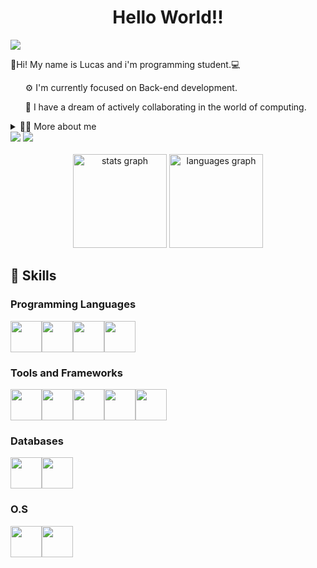 <h1 align="center">Hello World!!</h1>
<img src="https://github.com/Lucas-M7/photo/blob/main/Default_a_disney_pixar_style_artwork_of_an_18_year_old_black_m_3.jpg?raw=true">
<br>
<p align="left">👋Hi! My name is Lucas and i'm programming student.💻</p>
<ul> ⚙️ I'm currently focused on Back-end development.</ul>
<ul> 💫 I have a dream of actively collaborating in the world of computing.</ul>
<details>
  <summary> 👨‍💻 More about me</summary>
  <ul>🫡 I'm 18 years old and I'm currently studying programming every day through articles, youtube, documentation and the platform where I do the course and doing projects. At the same time, I enjoy areas such as philosophy and physics.</ul>
</details>
<a href="https://www.instagram.com/llucasz77/"><img src="https://img.shields.io/badge/Instagram-E4405F?style=for-the-badge&logo=instagram&logoColor=white"></a>
<a href="https://www.linkedin.com/in/lucas-mateus-142832286/"><img src="https://img.shields.io/badge/LinkedIn-0077B5?style=for-the-badge&logo=linkedin&logoColor=white"></a>
<br> <br>
<div align="center">
  <img src="https://github-readme-stats.vercel.app/api?username=Lucas-M7&hide_title=false&hide_rank=false&show_icons=true&include_all_commits=true&count_private=true&disable_animations=false&theme=gotham&locale=en&hide_border=false&order=1" height="150" alt="stats graph"  />
  <img src="https://github-readme-stats.vercel.app/api/top-langs?username=Lucas-M7&locale=en&hide_title=false&layout=compact&card_width=320&langs_count=5&theme=gotham&hide_border=false&order=2" height="150" alt="languages graph"/>
</div>
<h2>🧊 Skills</h2>
<h3>Programming Languages</h3>
<div style=display:flex>
<img src="https://cdn.jsdelivr.net/gh/devicons/devicon@latest/icons/html5/html5-original.svg"/ width=50>
<img src="https://cdn.jsdelivr.net/gh/devicons/devicon@latest/icons/css3/css3-original.svg"/ width=50>
<img src="https://cdn.jsdelivr.net/gh/devicons/devicon@latest/icons/javascript/javascript-original.svg"/ width=50>
<img src="https://cdn.jsdelivr.net/gh/devicons/devicon@latest/icons/csharp/csharp-original.svg"/ width=50>
</div>
<h3>Tools and Frameworks</h3>
<div style=display:flex>
<img src="https://cdn.jsdelivr.net/gh/devicons/devicon@latest/icons/vscode/vscode-original.svg" / width=50>
<img src="https://cdn.jsdelivr.net/gh/devicons/devicon@latest/icons/visualstudio/visualstudio-original.svg" / width=50>
<img src="https://cdn.jsdelivr.net/gh/devicons/devicon@latest/icons/postman/postman-original.svg" / width=50>
  <img src="https://cdn.jsdelivr.net/gh/devicons/devicon@latest/icons/git/git-original.svg" / width=50>
  <img src="https://cdn.jsdelivr.net/gh/devicons/devicon@latest/icons/dotnetcore/dotnetcore-original.svg" / width=50>
</div>
<h3>Databases</h3>
<div style=display:flex>
<img src="https://cdn.jsdelivr.net/gh/devicons/devicon@latest/icons/microsoftsqlserver/microsoftsqlserver-original.svg" / width=50>
<img src="https://cdn.jsdelivr.net/gh/devicons/devicon@latest/icons/mongodb/mongodb-original.svg" / width=50>
</div>
<h3>O.S</h3>
<div style=display:flex>
<img src="https://cdn.jsdelivr.net/gh/devicons/devicon@latest/icons/linux/linux-original.svg" / width=50>
<img src="https://cdn.jsdelivr.net/gh/devicons/devicon@latest/icons/windows11/windows11-original.svg" / width=50>
</div>
